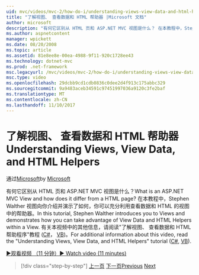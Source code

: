```yaml
---
uid: mvc/videos/mvc-2/how-do-i/understanding-views-view-data-and-html-helpers
title: "了解视图、 查看数据和 HTML 帮助器 |Microsoft 文档"
author: microsoft
description: "有何它区别从 HTML 页和 ASP.NET MVC 视图是什么？ 在本教程中，Stephen Walther 向您介绍视图，并演示如何 t..."
ms.author: aspnetcontent
manager: wpickett
ms.date: 08/20/2008
ms.topic: article
ms.assetid: 81e8ee8e-00ea-4988-9f11-920c1728ee43
ms.technology: dotnet-mvc
ms.prod: .net-framework
msc.legacyurl: /mvc/videos/mvc-2/how-do-i/understanding-views-view-data-and-html-helpers
msc.type: video
ms.openlocfilehash: 29dcbb9cd1cdb0836c0dee2d4f913c175abbc329
ms.sourcegitcommit: 9a9483aceb34591c97451997036a9120c3fe2baf
ms.translationtype: MT
ms.contentlocale: zh-CN
ms.lasthandoff: 11/10/2017
---
```

<a name="understanding-views-view-data-and-html-helpers"></a><span data-ttu-id="6b056-104">了解视图、 查看数据和 HTML 帮助器</span><span class="sxs-lookup"><span data-stu-id="6b056-104">Understanding Views, View Data, and HTML Helpers</span></span>
====================
<span data-ttu-id="6b056-105">通过[Microsoft](https://github.com/microsoft)</span><span class="sxs-lookup"><span data-stu-id="6b056-105">by [Microsoft](https://github.com/microsoft)</span></span>

<span data-ttu-id="6b056-106">有何它区别从 HTML 页和 ASP.NET MVC 视图是什么？</span><span class="sxs-lookup"><span data-stu-id="6b056-106">What is an ASP.NET MVC View and how does it differ from a HTML page?</span></span> <span data-ttu-id="6b056-107">在本教程中，Stephen Walther 视图向你介绍并演示了如何，你可以充分利用查看数据和 HTML 的视图中的帮助器。</span><span class="sxs-lookup"><span data-stu-id="6b056-107">In this tutorial, Stephen Walther introduces you to Views and demonstrates how you can take advantage of View Data and HTML Helpers within a View.</span></span> <span data-ttu-id="6b056-108">有关本视频中的其他信息，请阅读"了解视图、 查看数据和 HTML 帮助程序"教程 ([C#](../../../overview/older-versions-1/views/asp-net-mvc-views-overview-cs.md)， [VB](../../../overview/older-versions-1/views/asp-net-mvc-views-overview-vb.md))。</span><span class="sxs-lookup"><span data-stu-id="6b056-108">For additional information about this video, read the "Understanding Views, View Data, and HTML Helpers" tutorial ([C#](../../../overview/older-versions-1/views/asp-net-mvc-views-overview-cs.md), [VB](../../../overview/older-versions-1/views/asp-net-mvc-views-overview-vb.md)).</span></span>

[<span data-ttu-id="6b056-109">&#9654;观看视频 （11 分钟）</span><span class="sxs-lookup"><span data-stu-id="6b056-109">&#9654; Watch video (11 minutes)</span></span>](https://channel9.msdn.com/Blogs/ASP-NET-Site-Videos/understanding-views-view-data-and-html-helpers)

>[!div class="step-by-step"]
<span data-ttu-id="6b056-110">[上一页](understanding-controllers-controller-actions-and-action-results.md)
[下一页](an-introduction-to-url-routing.md)</span><span class="sxs-lookup"><span data-stu-id="6b056-110">[Previous](understanding-controllers-controller-actions-and-action-results.md)
[Next](an-introduction-to-url-routing.md)</span></span>
